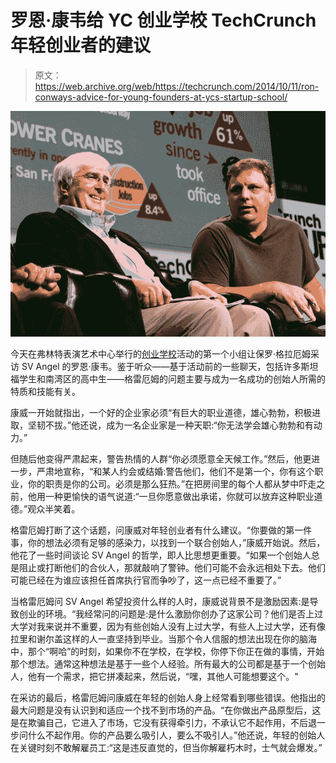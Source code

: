 # 罗恩·康韦给 YC 创业学校 TechCrunch 年轻创业者的建议

> 原文：<https://web.archive.org/web/https://techcrunch.com/2014/10/11/ron-conways-advice-for-young-founders-at-ycs-startup-school/>

![ron conway with michael arrington](img/d98815c8e78a9db1f9344ad16bbda806.png)

今天在弗林特表演艺术中心举行的[创业学校](https://web.archive.org/web/20221007030129/http://www.startupschool.org/)活动的第一个小组让保罗·格拉厄姆采访 SV Angel 的罗恩·康韦。鉴于听众——基于活动前的一些聊天，包括许多斯坦福学生和南湾区的高中生——格雷厄姆的问题主要与成为一名成功的创始人所需的特质和技能有关。

康威一开始就指出，一个好的企业家必须“有巨大的职业道德，雄心勃勃，积极进取，坚韧不拔。”他还说，成为一名企业家是一种天职:“你无法学会雄心勃勃和有动力。”

但随后他变得严肃起来，警告热情的人群“你必须愿意全天候工作。”然后，他更进一步，严肃地宣称，“和某人约会或结婚:警告他们，他们不是第一个，你有这个职业，你的职责是你的公司。必须是那么狂热。”在把房间里的每个人都从梦中吓走之前，他用一种更愉快的语气说道:“一旦你愿意做出承诺，你就可以放弃这种职业道德。”观众半笑着。

格雷厄姆打断了这个话题，问康威对年轻创业者有什么建议。“你要做的第一件事，你的想法必须有足够的感染力，以找到一个联合创始人，”康威开始说。然后，他花了一些时间谈论 SV Angel 的哲学，即人比思想更重要。“如果一个创始人总是阻止或打断他们的合伙人，那就敲响了警钟。他们可能不会永远相处下去。他们可能已经在为谁应该担任首席执行官而争吵了，这一点已经不重要了。”

当格雷厄姆问 SV Angel 希望投资什么样的人时，康威说背景不是激励因素:是导致创业的环境。“我经常问的问题是:是什么激励你创办了这家公司？他们是否上过大学对我来说并不重要，因为有些创始人没有上过大学，有些人上过大学，还有像拉里和谢尔盖这样的人一直坚持到毕业。当那个令人信服的想法出现在你的脑海中，那个“啊哈”的时刻，如果你不在学校，在学校，你停下你正在做的事情，开始那个想法。通常这种想法是基于一些个人经验。所有最大的公司都是基于一个创始人，他有一个需求，把它拼凑起来，然后说，“嘿，其他人可能想要这个。"

在采访的最后，格雷厄姆问康威在年轻的创始人身上经常看到哪些错误。他指出的最大问题是没有认识到和适应一个找不到市场的产品。“在你做出产品原型后，这是在欺骗自己，它进入了市场，它没有获得牵引力，不承认它不起作用，不后退一步问什么不起作用。你的产品要么吸引人，要么不吸引人。”他还说，年轻的创始人在关键时刻不敢解雇员工:“这是违反直觉的，但当你解雇朽木时，士气就会爆发。”